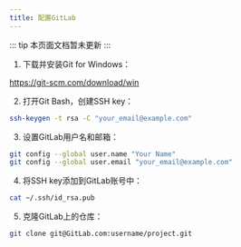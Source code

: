```yaml
---
title: 配置GitLab
---
```

::: tip
本页面文档暂未更新
:::
1. 下载并安装Git for Windows：

https://git-scm.com/download/win

2. 打开Git Bash，创建SSH key：

```sh
ssh-keygen -t rsa -C "your_email@example.com"
```
3. 设置GitLab用户名和邮箱：

```sh
git config --global user.name "Your Name"
git config --global user.email "your_email@example.com"
```

4. 将SSH key添加到GitLab账号中：

```sh
cat ~/.ssh/id_rsa.pub
```

5. 克隆GitLab上的仓库：

```sh
git clone git@GitLab.com:username/project.git
```